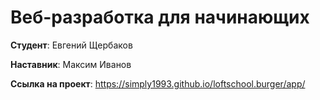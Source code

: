 # Веб-разработка для начинающих

**Студент**: Евгений Щербаков

**Наставник**: Максим Иванов

**Ссылка на проект**: https://simply1993.github.io/loftschool.burger/app/